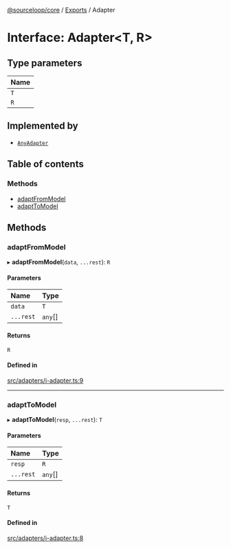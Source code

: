 [@sourceloop/core](../README.md) / [Exports](../modules.md) / Adapter

# Interface: Adapter<T, R\>

## Type parameters

| Name |
| :------ |
| `T` |
| `R` |

## Implemented by

- [`AnyAdapter`](../classes/AnyAdapter.md)

## Table of contents

### Methods

- [adaptFromModel](Adapter.md#adaptfrommodel)
- [adaptToModel](Adapter.md#adapttomodel)

## Methods

### adaptFromModel

▸ **adaptFromModel**(`data`, `...rest`): `R`

#### Parameters

| Name | Type |
| :------ | :------ |
| `data` | `T` |
| `...rest` | `any`[] |

#### Returns

`R`

#### Defined in

[src/adapters/i-adapter.ts:9](https://github.com/sourcefuse/loopback4-microservice-catalog/blob/68ec38a2a/packages/core/src/adapters/i-adapter.ts#L9)

___

### adaptToModel

▸ **adaptToModel**(`resp`, `...rest`): `T`

#### Parameters

| Name | Type |
| :------ | :------ |
| `resp` | `R` |
| `...rest` | `any`[] |

#### Returns

`T`

#### Defined in

[src/adapters/i-adapter.ts:8](https://github.com/sourcefuse/loopback4-microservice-catalog/blob/68ec38a2a/packages/core/src/adapters/i-adapter.ts#L8)
